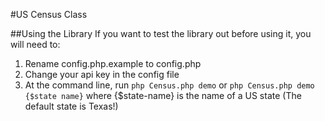 #US Census Class

##Using the Library
If you want to test the library out before using it, you will need to:

1. Rename config.php.example to config.php
2. Change your api key in the config file
3. At the command line, run `php Census.php demo` or `php Census.php demo {$state name}` where {$state-name} is the name of a US state (The default state is Texas!)